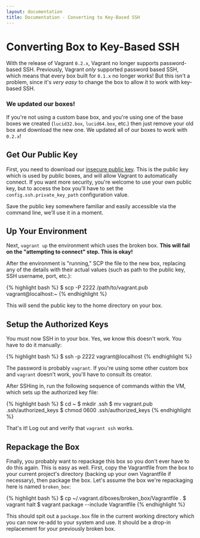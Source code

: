 ```yaml
---
layout: documentation
title: Documentation - Converting to Key-Based SSH
---
```

# Converting Box to Key-Based SSH

With the release of Vagrant `0.2.x`, Vagrant no longer supports
password-based SSH. Previously, Vagrant _only_ supported password based SSH,
which means that every box built for `0.1.x` no longer works! But this isn't
a problem, since it's _very easy_ to change the box to allow it to work with
key-based SSH.

<div class="info">
  <h3>We updated our boxes!</h3>
  <p>
    If you're not using a custom base box, and you're using one of the base
    boxes we created (<code>lucid32.box</code>, <code>lucid64.box</code>, etc.)
    then just remove your old box and download the new one. We updated all
    of our boxes to work with <code>0.2.x</code>!
  </p>
</div>

## Get Our Public Key

First, you need to download our [insecure public key](http://github.com/mitchellh/vagrant/raw/master/keys/vagrant.pub).
This is the public key which is used by public boxes, and will allow Vagrant
to automatically connect. If you want more security, you're welcome to use your
own public key, but to access the box you'll have to set the `config.ssh.private_key_path`
configuration value.

Save the public key somewhere familiar and easily accessible via the command
line, we'll use it in a moment.

## Up Your Environment

Next, `vagrant up` the environment which uses the broken box.
**This will fail on the "attempting to connect" step. This is okay!**

After the environment is "running," SCP the file to the new box, replacing
any of the details with their actual values (such as path to the public key,
SSH username, port, etc.):

{% highlight bash %}
$ scp -P 2222 /path/to/vagrant.pub vagrant@localhost:~
{% endhighlight %}

This will send the public key to the home directory on your box.

## Setup the Authorized Keys

You must now SSH in to your box. Yes, we know this doesn't work. You have
to do it manually:

{% highlight bash %}
$ ssh -p 2222 vagrant@localhost
{% endhighlight %}

The password is probably `vagrant`. If you're using some other custom box
and `vagrant` doesn't work, you'll have to consult its creator.

After SSHing in, run the following sequence of commands within the VM, which sets up
the authorized key file:

{% highlight bash %}
$ cd ~
$ mkdir .ssh
$ mv vagrant.pub .ssh/authorized_keys
$ chmod 0600 .ssh/authorized_keys
{% endhighlight %}

That's it! Log out and verify that `vagrant ssh` works.

## Repackage the Box

Finally, you probably want to repackage this box so you don't ever have to do
this again. This is easy as well. First, copy the Vagrantfile from the box to
your current project's directory (backing up your own Vagrantfile if necessary),
then package the box. Let's assume the box we're repackaging here is named `broken_box`:

{% highlight bash %}
$ cp ~/.vagrant.d/boxes/broken_box/Vagrantfile .
$ vagrant halt
$ vagrant package --include Vagrantfile
{% endhighlight %}

This should spit out a `package.box` file in the current working directory which
you can now re-add to your system and use. It should be a drop-in replacement for
your previously broken box.
